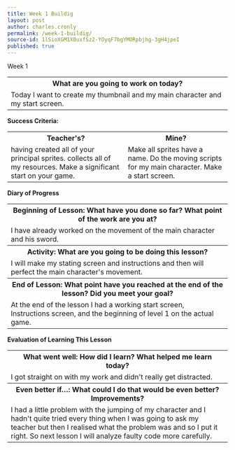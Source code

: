 ```yaml
---
title: Week 1 Buildig
layout: post
author: charles.cronly
permalink: /week-1-buildig/
source-id: 1lSioXGM1X0uxfSz2-YOyqF7bgYMORpbjhg-3gH4jpeI
published: true
---
```

Week 1

<table>
  <tr>
    <th>What are you going to work on today?</th>
  </tr>
  <tr>
    <td>Today I want to create my thumbnail and my main character and my start screen.</td>
  </tr>
</table>


**Success Criteria:**

<table>
  <tr>
    <th>Teacher's?</th>
    <th>Mine?</th>
  </tr>
  <tr>
    <td>having created all of your principal sprites.
collects all of my resources.
Make a significant start on your game.</td>
    <td>Make all sprites have a name.
Do the moving scripts for my main character.
Make a start screen.</td>
  </tr>
</table>


**Diary of Progress**

<table>
  <tr>
    <th>Beginning of Lesson: What have you done so far? What point of the work are you at?</th>
  </tr>
  <tr>
    <td>I have already worked on the movement of the main character and his sword.</td>
  </tr>
  <tr>
    <th>Activity:  What are you going to be doing this lesson? </th>
  </tr>
  <tr>
    <td>I will make my stating screen and instructions and then will perfect the main character's movement.</td>
  </tr>
  <tr>
    <th>End of Lesson: What point have you reached at the end of the lesson? Did you meet your goal? </th>
  </tr>
  <tr>
    <td>At the end of the lesson I had a working start screen, Instructions screen, and the beginning of level 1 on the actual game.</td>
  </tr>
</table>


**Evaluation of Learning This Lesson**

<table>
  <tr>
    <th>What went well: How did I learn? What helped me learn today? </th>
  </tr>
  <tr>
    <td>I got straight on with my work and didn't really get distracted.</td>
  </tr>
  <tr>
    <th>Even better if…: What could I do that would be even better? Improvements? </th>
  </tr>
  <tr>
    <td>I had a little problem with the jumping of my character and I hadn't quite tried every thing when I was going to ask my teacher but then I realised what the problem was and so I put it right. So next lesson I will analyze faulty code more carefully.</td>
  </tr>
</table>


